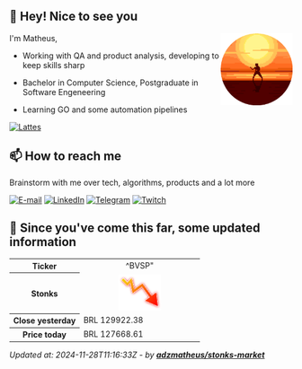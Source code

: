 ## 👋 Hey! Nice to see you 

<img src="./images/training.gif" width="128" height="128" align="right"/>

I'm Matheus, 

- Working with QA and product analysis, developing to keep skills sharp

- Bachelor in Computer Science, Postgraduate in Software Engeneering 

- Learning GO and some automation pipelines



<a href="http://lattes.cnpq.br/0189197140924207"><img alt="Lattes" title="Lattes" src="https://img.shields.io/badge/-Lattes-2E5BAA?style=for-the-badge&logo=GitBook&logoColor=white"/></a>

## 📫 How to reach me 

Brainstorm with me over tech, algorithms, products and a lot more

[![E-mail](https://img.shields.io/badge/Microsoft_Outlook-0078D4?style=for-the-badge&logo=microsoft-outlook&logoColor=white)](mailto:matheusvieira.p@hotmail.com)
[![LinkedIn](https://img.shields.io/static/v1?style=for-the-badge&message=LinkedIn&color=0A66C2&logo=LinkedIn&logoColor=FFFFFF&label=)](https://www.linkedin.com/in/matheus-avp/)
[![Telegram](https://img.shields.io/badge/Telegram-2CA5E0?style=for-the-badge&logo=telegram&logoColor=white)](https://t.me/aDzMatheus)
[![Twitch](https://img.shields.io/badge/Twitch-9347FF?style=for-the-badge&logo=twitch&logoColor=white)](https://www.twitch.tv/adzmatheus)





## 📰 Since you've come this far, some updated information




<table>
    <tr>
        <th> Ticker </th>
        <td> <div align="center"> ^BVSP" </div> </td>
    </tr>
    <tr>
        <th> Stonks </th>
        <td> <div align="center"> <img src="https://github.com/adzmatheus/stonks-market/blob/main/assets/expense.svg"/> </div> </td>
    </tr>
    <tr>
        <th>Close yesterday </th>
        <td width="200px"> BRL 129922.38 </td>
    </tr>
    <tr>
        <th>Price today</th>
        <td> BRL 127668.61 </td>
    </tr>
</table>


<div align="left">

*Updated at: 2024-11-28T11:16:33Z - by **[adzmatheus/stonks-market](https://github.com/adzmatheus/stonks-market)***

</div>



